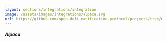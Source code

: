 ```yaml
---
layout: sections/integrations/integration
image: /assets/images/integrations/alpaca.svg
url: https://github.com/open-defi-notification-protocol/projects/tree/master/alpaca
---
```


##### Alpaca